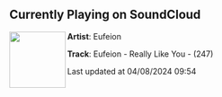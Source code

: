 ## Currently Playing on SoundCloud

[<img align="left" width="100" src="https://i1.sndcdn.com/artworks-y0iEAaSY7U7Kvkjw-WWMuxA-t500x500.jpg">](https://soundcloud.com/eufeion/really-like-you?in=saxurn/sets/tmp/)

**Artist**: Eufeion 

**Track**: Eufeion - Really Like You - (247)

Last updated at 04/08/2024 09:54

